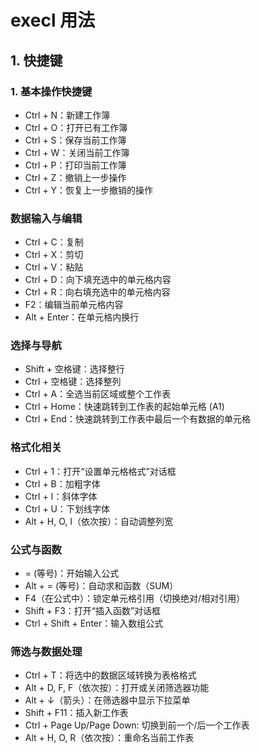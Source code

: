 # execl 用法

## 1. 快捷键
###  1. 基本操作快捷键
- Ctrl + N：新建工作簿
- Ctrl + O：打开已有工作簿
- Ctrl + S：保存当前工作簿
- Ctrl + W：关闭当前工作簿
- Ctrl + P：打印当前工作簿
- Ctrl + Z：撤销上一步操作
- Ctrl + Y：恢复上一步撤销的操作
  
### 数据输入与编辑
- Ctrl + C：复制
- Ctrl + X：剪切
- Ctrl + V：粘贴
- Ctrl + D：向下填充选中的单元格内容
- Ctrl + R：向右填充选中的单元格内容
- F2：编辑当前单元格内容
- Alt + Enter：在单元格内换行

### 选择与导航
- Shift + 空格键：选择整行
- Ctrl + 空格键：选择整列
- Ctrl + A：全选当前区域或整个工作表
- Ctrl + Home：快速跳转到工作表的起始单元格 (A1)
- Ctrl + End：快速跳转到工作表中最后一个有数据的单元格

### 格式化相关
- Ctrl + 1：打开“设置单元格格式”对话框
- Ctrl + B：加粗字体
- Ctrl + I：斜体字体
- Ctrl + U：下划线字体
- Alt + H, O, I（依次按）：自动调整列宽

### 公式与函数
- = (等号)：开始输入公式
- Alt + = (等号)：自动求和函数（SUM）
- F4（在公式中）：锁定单元格引用（切换绝对/相对引用）
- Shift + F3：打开“插入函数”对话框
- Ctrl + Shift + Enter：输入数组公式

### 筛选与数据处理
- Ctrl + T：将选中的数据区域转换为表格格式
- Alt + D, F, F（依次按）：打开或关闭筛选器功能
- Alt + ↓（箭头）：在筛选器中显示下拉菜单
- Shift + F11：插入新工作表
- Ctrl + Page Up/Page Down: 切换到前一个/后一个工作表
- Alt + H, O, R（依次按）：重命名当前工作表
